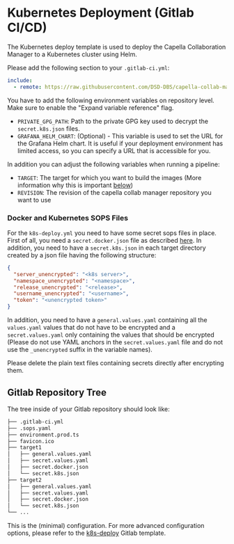 <!--
 ~ SPDX-FileCopyrightText: Copyright DB InfraGO AG and contributors
 ~ SPDX-License-Identifier: Apache-2.0
 -->

# Kubernetes Deployment (Gitlab CI/CD)

The Kubernetes deploy template is used to deploy the Capella Collaboration
Manager to a Kubernetes cluster using Helm.

Please add the following section to your `.gitlab-ci.yml`:

```yaml
include:
  - remote: https://raw.githubusercontent.com/DSD-DBS/capella-collab-manager/${CAPELLA_COLLABORATION_MANAGER_REVISION}/ci-templates/gitlab/k8s-deploy.yml
```

You have to add the following environment variables on repository level. Make
sure to enable the "Expand variable reference" flag.

- `PRIVATE_GPG_PATH`: Path to the private GPG key used to decrypt the
  `secret.k8s.json` files.
- `GRAFANA_HELM_CHART`: (Optional) - This variable is used to set the URL for
  the Grafana Helm chart. It is useful if your deployment environment has
  limited access, so you can specify a URL that is accessible for you.

In addition you can adjust the following variables when running a pipeline:

- `TARGET`: The target for which you want to build the images (More information
  why this is important [below](#docker-and-kubernetes-sops-files))
- `REVISION`: The revision of the capella collab manager repository you want to
  use

### Docker and Kubernetes SOPS Files

For the `k8s-deploy.yml` you need to have some secret sops files in place.
First of all, you need a `secret.docker.json` file as described
[here](#docker-sops-file). In addition, you need to have a `secret.k8s.json` in
each target directory created by a json file having the following structure:

```json
{
  "server_unencrypted": "<k8s server>",
  "namespace_unencrypted": "<namespace>",
  "release_unencrypted": "<release>",
  "username_unencrypted": "<username>",
  "token": "<unencrypted token>"
}
```

In addition, you need to have a `general.values.yaml` containing all the
`values.yaml` values that do not have to be encrypted and a
`secret.values.yaml` only containing the values that should be encrypted
(Please do not use YAML anchors in the `secret.values.yaml` file and do not use
the `_unencrypted` suffix in the variable names).

Please delete the plain text files containing secrets directly after encrypting
them.

## Gitlab Repository Tree

The tree inside of your Gitlab repository should look like:

```zsh
├── .gitlab-ci.yml
├── .sops.yaml
├── environment.prod.ts
├── favicon.ico
├── target1
│   ├── general.values.yaml
│   ├── secret.values.yaml
│   ├── secret.docker.json
│   └── secret.k8s.json
├── target2
│   ├── general.values.yaml
│   ├── secret.values.yaml
│   ├── secret.docker.json
│   └── secret.k8s.json
└── ...
```

This is the (minimal) configuration. For more advanced configuration options,
please refer to the
[k8s-deploy](https://github.com/DSD-DBS/capella-collab-manager/blob/main/ci-templates/gitlab/k8s-deploy.yml)
Gitlab template.
